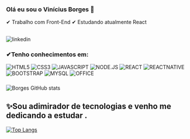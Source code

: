 ### Olá eu sou o Vinícius Borges 🐯
✔ Trabalho com Front-End
✔ Estudando atualmente React
##
![linkedin](https://img.shields.io/badge/LinkedIn-0077B5?style=for-the-badge&logo=linkedin&logoColor=white/(https://www.linkedin.com/in/vinicius-oliveira-58a778220/)
)
### ✔Tenho conhecimentos em:
![HTML5](https://img.shields.io/badge/HTML5-E34F26?style=for-the-badge&logo=html5&logoColor=white)
![CSS3](https://img.shields.io/badge/CSS3-1572B6?style=for-the-badge&logo=css3&logoColor=white
)
![JAVASCRIPT](https://img.shields.io/badge/JavaScript-323330?style=for-the-badge&logo=javascript&logoColor=F7DF1E)
![NODE.JS](https://img.shields.io/badge/Node.js-43853D?style=for-the-badge&logo=node.js&logoColor=white)
![REACT](https://img.shields.io/badge/React-20232A?style=for-the-badge&logo=react&logoColor=61DAFB)
![REACTNATIVE](https://img.shields.io/badge/React_Native-20232A?style=for-the-badge&logo=react&logoColor=61DAFB)
![BOOTSTRAP](https://img.shields.io/badge/Bootstrap-563D7C?style=for-the-badge&logo=bootstrap&logoColor=white)
![MYSQL](https://img.shields.io/badge/MySQL-00000F?style=for-the-badge&logo=mysql&logoColor=white
)
![OFFICE](https://img.shields.io/badge/Microsoft_Office-D83B01?style=for-the-badge&logo=microsoft-office&logoColor=white)
###
<div>

![Borges GitHub stats](https://github-readme-stats.vercel.app/api?username=borgesvinicius&theme=dracula)
 
## ✨Sou adimirador de tecnologias e venho me dedicando a estudar .
[![Top Langs](https://github-readme-stats.vercel.app/api/top-langs/?username=borgesvinicius&layout=compact)](https://github.com/borgesvinicius/github-readme-stats)
